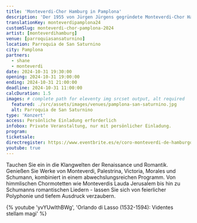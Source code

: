 ```yaml
---
title: 'Monteverdi-Chor Hamburg in Pamplona'
description: 'Der 1955 von Jürgen Jürgens gegründete Monteverdi-Chor Hamburg ist einer der renommiertesten deutschen Chöre. Tauchen Sie ein in die Klangwelten der Renaissance und Romantik.'
translationKey: monteverdipamplona24
customSlug: monteverdi-chor-pamplona-2024
artist: [monteverdihamburg]
venue: [parroquiasansaturnino]
location: Parroquia de San Saturnino
city: Pamplona
partners:
  - shane
  - monteverdi
date: 2024-10-31 19:30:00
opening: 2024-10-31 19:00:00
ending: 2024-10-31 21:00:00
deadline: 2024-10-31 11:00:00
calcDuration: 1.5
images: # complete path for eleventy img srcset output, alt required
  featured: ./src/assets/images/venues/pamplona-san-saturnino.jpg
  alt: Parroquia de San Saturnino
type: 'Konzert'
access: Persönliche Einladung erforderlich
infobox: Private Veranstaltung, nur mit persönlicher Einladung.
program:
ticketsale:
directregister: https://www.eventbrite.es/e/coro-monteverdi-de-hamburgo-en-pamplona-tickets-1049509239387
youtube: true
---
```


Tauchen Sie ein in die Klangwelten der Renaissance und Romantik. Genießen Sie Werke von Monteverdi, Palestrina, Victoria, Morales und Schumann, kombiniert in einem abwechslungsreichen Programm.
Von himmlischen Chormotetten wie Monteverdis Lauda Jerusalem bis hin zu Schumanns romantischen Liedern - lassen Sie sich von feierlicher Polyphonie und tiefem Ausdruck verzaubern.

{% youtube 'yvYUwlthBWg', 'Orlando di Lasso (1532-1594): Videntes stellam magi' %}
